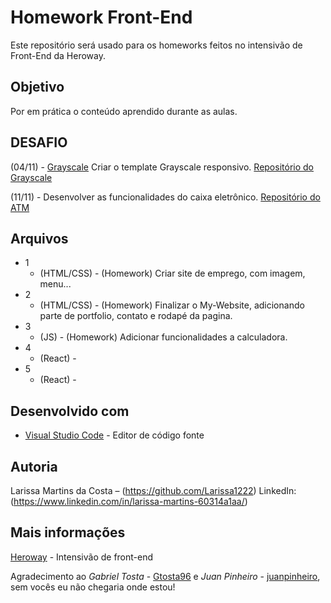 # Homework Front-End

Este repositório será usado para os homeworks feitos no intensivão de Front-End da Heroway.

## Objetivo

Por em prática o conteúdo aprendido durante as aulas.

## DESAFIO

   (04/11) - [Grayscale](https://larissa1222.github.io/) Criar o template Grayscale responsivo.
             [Repositório do Grayscale](https://github.com/Larissa1222/Larissa1222.github.io)
 
   (11/11) - Desenvolver as funcionalidades do caixa eletrônico. [Repositório do ATM](https://github.com/Larissa1222/atm-js) 
   
## Arquivos

* 1
    * (HTML/CSS) - (Homework) Criar site de emprego, com imagem, menu...
* 2
    * (HTML/CSS) - (Homework) Finalizar o My-Website, adicionando parte de portfolio, contato e rodapé da pagina.     
* 3
    * (JS) - (Homework) Adicionar funcionalidades a calculadora.
* 4
    * (React) - 
* 5
    * (React) - 


## Desenvolvido com

* [Visual Studio Code](https://code.visualstudio.com/) - Editor de código fonte
    
## Autoria

Larissa Martins da Costa – (https://github.com/Larissa1222) LinkedIn: (https://www.linkedin.com/in/larissa-martins-60314a1aa/)

## Mais informações
[Heroway](https://www.heroway.com.br/treinamento/) - Intensivão de front-end

Agradecimento ao *Gabriel Tosta* - [Gtosta96](https://github.com/Gtosta96) e *Juan Pinheiro* - [juanpinheiro](https://github.com/juanpinheiro), sem vocês eu não chegaria onde estou!
